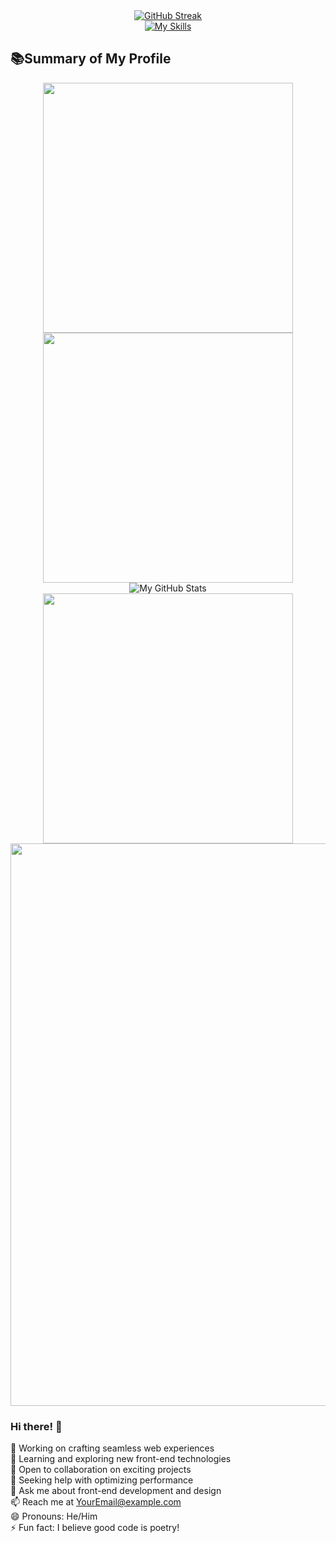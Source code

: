 <!-- <div align="center">
  <img src="https://github.com/Abirhossain2084/Abirhossain2084/blob/main/images/Git%20Cover%20Abir.png?raw=true" alt="Web Developer">
</div> -->

<div align="center">
  <a href="https://git.io/streak-stats">
    <img src="https://github-readme-streak-stats.herokuapp.com?user=Abirhossain2084&theme=windows-dark&card_width=500" alt="GitHub Streak" />
  </a>
</div>

<div align="center">
  <a href="https://skillicons.dev/icons?i=js,html,css,wasm">
    <img src="https://skillicons.dev/icons?i=js,html,css,wasm" alt="My Skills">
  </a>
</div>




##  📚Summary of My Profile

<div align="center">



<img src="http://github-profile-summary-cards.vercel.app/api/cards/repos-per-language?username=Abirhossain2084&theme=dracula" width="400"/>

<img src="http://github-profile-summary-cards.vercel.app/api/cards/most-commit-language?username=Abirhossain2084&theme=dracula" width="400"/>

  <img src="http://github-profile-summary-cards.vercel.app/api/cards/stats?username=Abirhossain2084&theme=2077" alt="My GitHub Stats">

<img src="http://github-profile-summary-cards.vercel.app/api/cards/productive-time?username=Abirhossain2084&theme=dracula&utcOffset=8" width="400"/>
<img src="http://github-profile-summary-cards.vercel.app/api/cards/profile-details?username=Abirhossain2084&theme=dracula" width="900"/>
</div>

### Hi there! 👋

🔭 Working on crafting seamless web experiences  
🌱 Learning and exploring new front-end technologies  
👯 Open to collaboration on exciting projects  
🤔 Seeking help with optimizing performance  
💬 Ask me about front-end development and design  
📫 Reach me at [YourEmail@example.com](mailto:YourEmail@example.com)  
😄 Pronouns: He/Him  
⚡ Fun fact: I believe good code is poetry!
